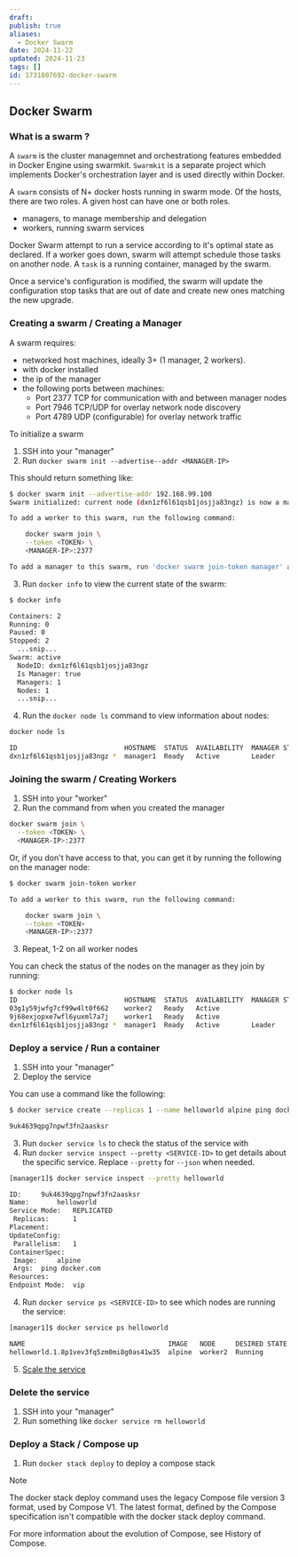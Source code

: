 ```yaml
---
draft: 
publish: true
aliases:
  - Docker Swarm
date: 2024-11-22
updated: 2024-11-23
tags: []
id: 1731807692-docker-swarm
---
```


## Docker Swarm

### What is a swarm ?

A `swarm` is the cluster managemnet and orchestrationg features embedded in Docker Engine using swarmkit. `Swarmkit` is a separate project which implements Docker's orchestration layer and is used directly within Docker.

A `swarm` consists of N+ docker hosts running in swarm mode. Of the hosts, there are two roles. A given host can have one or both roles.

- managers, to manage membership and delegation
- workers, running swarm services

Docker Swarm attempt to run a service according to it's optimal state as declared. If a worker goes down, swarm will attempt schedule those tasks on another node. A `task` is a running container, managed by the swarm.

Once a service's configuration is modified, the swarm will update the configuration stop tasks that are out of date and create new ones matching the new upgrade.

### Creating a swarm / Creating a Manager

A swarm requires:

- networked host machines, ideally 3+ (1 manager, 2 workers).
- with docker installed
- the ip of the manager
- the following ports between machines:
  - Port 2377 TCP for communication with and between manager nodes
  - Port 7946 TCP/UDP for overlay network node discovery
  - Port 4789 UDP (configurable) for overlay network traffic

To initialize a swarm

1. SSH into your "manager"
2. Run `docker swarm init --advertise--addr <MANAGER-IP>`

This should return something like:

```sh
$ docker swarm init --advertise-addr 192.168.99.100
Swarm initialized: current node (dxn1zf6l61qsb1josjja83ngz) is now a manager.

To add a worker to this swarm, run the following command:

    docker swarm join \
    --token <TOKEN> \
    <MANAGER-IP>:2377

To add a manager to this swarm, run 'docker swarm join-token manager' and follow the instructions.
```

3. Run `docker info` to view the current state of the swarm:

```bash
$ docker info

Containers: 2
Running: 0
Paused: 0
Stopped: 2
  ...snip...
Swarm: active
  NodeID: dxn1zf6l61qsb1josjja83ngz
  Is Manager: true
  Managers: 1
  Nodes: 1
  ...snip...
```

4. Run the `docker node ls` command to view information about nodes:

```bash
docker node ls

ID                           HOSTNAME  STATUS  AVAILABILITY  MANAGER STATUS
dxn1zf6l61qsb1josjja83ngz *  manager1  Ready   Active        Leader
```

### Joining the swarm / Creating Workers

1. SSH into your "worker"
2. Run the command from when you created the manager

```bash
docker swarm join \
  --token <TOKEN> \
  <MANAGER-IP>:2377
```

Or, if you don't have access to that, you can get it by running the following on the manager node:

```bash
$ docker swarm join-token worker

To add a worker to this swarm, run the following command:

    docker swarm join \
    --token <TOKEN>
    <MANAGER-IP>:2377
```

3. Repeat, 1-2 on all worker nodes

You can check the status of the nodes on the manager as they join by running:

```bash
$ docker node ls
ID                           HOSTNAME  STATUS  AVAILABILITY  MANAGER STATUS
03g1y59jwfg7cf99w4lt0f662    worker2   Ready   Active
9j68exjopxe7wfl6yuxml7a7j    worker1   Ready   Active
dxn1zf6l61qsb1josjja83ngz *  manager1  Ready   Active        Leader
```

### Deploy a service / Run a container

1. SSH into your "manager"
2. Deploy the service

You can use a command like the following:

```bash
$ docker service create --replicas 1 --name helloworld alpine ping docker.com

9uk4639qpg7npwf3fn2aasksr
```

3. Run `docker service ls` to check the status of the service with
4. Run `docker service inspect --pretty <SERVICE-ID>` to get details about the specific service. Replace `--pretty` for `--json` when needed.

```bash
[manager1]$ docker service inspect --pretty helloworld

ID:		9uk4639qpg7npwf3fn2aasksr
Name:		helloworld
Service Mode:	REPLICATED
 Replicas:		1
Placement:
UpdateConfig:
 Parallelism:	1
ContainerSpec:
 Image:		alpine
 Args:	ping docker.com
Resources:
Endpoint Mode:  vip
```

4. Run `docker service ps <SERVICE-ID>` to see which nodes are running the service:

```bash
[manager1]$ docker service ps helloworld

NAME                                    IMAGE   NODE     DESIRED STATE  CURRENT STATE           ERROR               PORTS
helloworld.1.8p1vev3fq5zm0mi8g0as41w35  alpine  worker2  Running        Running 3 minutes
```

5. [Scale the service](https://docs.docker.com/engine/swarm/swarm-tutorial/scale-service)

### Delete the service

1. SSH into your "manager"
2. Run something like `docker service rm helloworld`

### Deploy a Stack / Compose up

1. Run `docker stack deploy` to deploy a compose stack

> [!NOTE]
> The docker stack deploy command uses the legacy Compose file version 3 format, used by Compose V1. The latest format, defined by the Compose specification isn't compatible with the docker stack deploy command.
>
> For more information about the evolution of Compose, see History of Compose.
